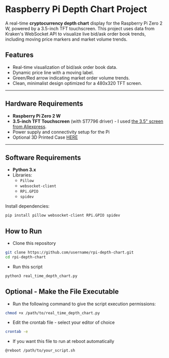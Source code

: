 # Raspberry Pi Depth Chart Project

A real-time **cryptocurrency depth chart** display for the Raspberry Pi Zero 2 W, powered by a 3.5-inch TFT touchscreen. This project uses data from Kraken's WebSocket API to visualize live bid/ask order book trends, including moving price markers and market volume trends.

## Features
- Real-time visualization of bid/ask order book data.
- Dynamic price line with a moving label.
- Green/Red arrow indicating market order volume trends.
- Clean, minimalist design optimized for a 480x320 TFT screen.

---

## Hardware Requirements
- **Raspberry Pi Zero 2 W**
- **3.5-inch TFT Touchscreen** (with ST7796 driver) - I used [the 3.5" screen from Aliexpress](https://www.aliexpress.us/item/3256805988905985.html?spm=a2g0o.order_list.order_list_main.40.14a91802hqBs01&gatewayAdapt=glo2usa).
- Power supply and connectivity setup for the Pi
- Optional 3D Printed Case [HERE](https://www.printables.com/model/677296-pi-zerozero2-35-inch-touch-screen-display-case/files)

---

## Software Requirements
- **Python 3.x**
- Libraries:
  - `Pillow`
  - `websocket-client`
  - `RPi.GPIO`
  - `spidev`

Install dependencies:
```bash
pip install pillow websocket-client RPi.GPIO spidev
```

## How to Run
- Clone this repository
```bash
git clone https://github.com/username/rpi-depth-chart.git
cd rpi-depth-chart
```

- Run this script
```bash
python3 real_time_depth_chart.py
```

## Optional - Make the File Executable
- Run the following command to give the script execution permissions:
```bash
chmod +x /path/to/real_time_depth_chart.py
```

- Edit the crontab file - select your editor of choice
```bash
crontab -e
```

- If you want this file to run at reboot automatically
```bash
@reboot /path/to/your_script.sh
```
